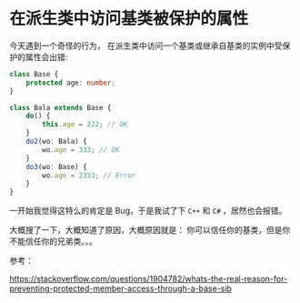 # 在派生类中访问基类被保护的属性

今天遇到一个奇怪的行为， 在派生类中访问一个基类或继承自基类的实例中受保护的属性会出错:

```typescript
class Base {
    protected age: number;
}

class Bala extends Base {
    do() {
        this.age = 222; // OK
    }
    do2(wo: Bala) {
        wo.age = 333; // OK
    }
    do3(wo: Base) {
        wo.age = 2333; // Error
    }
}

```

一开始我觉得这特么的肯定是 Bug，于是我试了下 `C++` 和 `C#` ，居然也会报错。

大概搜了一下，大概知道了原因，大概原因就是： 你可以信任你的基类，但是你不能信任你的兄弟类。。。

参考：

https://stackoverflow.com/questions/1904782/whats-the-real-reason-for-preventing-protected-member-access-through-a-base-sib

